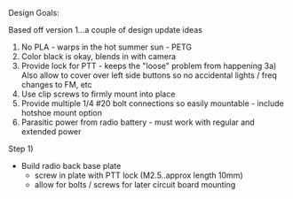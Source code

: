 Design Goals:

Based off version 1...a couple of design update ideas

1) No PLA - warps in the hot summer sun - PETG
2) Color black is okay, blends in with camera
3) Provide lock for PTT - keeps the "loose" problem from happening
3a) Also allow to cover over left side buttons so no accidental lights / freq changes to FM, etc
4) Use clip screws to firmly mount into place
5) Provide multiple 1/4 #20 bolt connections so easily mountable - include hotshoe mount option
5) Parasitic power from radio battery - must work with regular and extended power

Step 1)
- Build radio back base plate
  - screw in plate with PTT lock (M2.5..approx length 10mm)
  - allow for bolts / screws for later circuit board mounting

